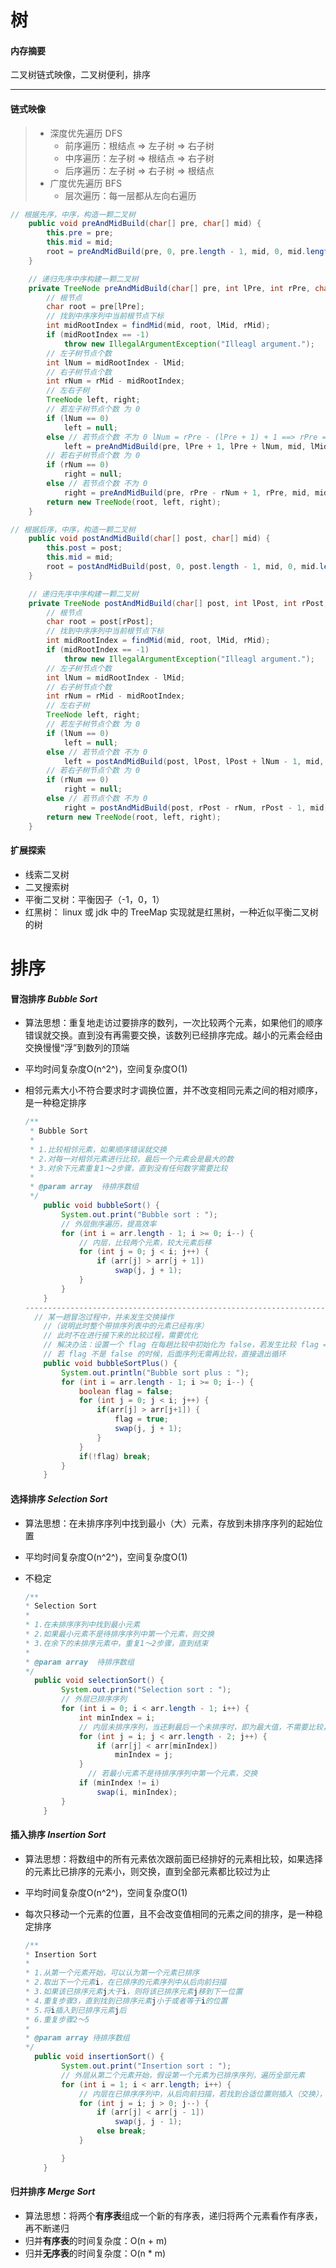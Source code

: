 # 树

#### 内存摘要

二叉树链式映像，二叉树便利，排序

---

#### 链式映像

> * 深度优先遍历 DFS
>   * 前序遍历：根结点 => 左子树 => 右子树
>   * 中序遍历：左子树 => 根结点 => 右子树
>   * 后序遍历：左子树 => 右子树 => 根结点
> * 广度优先遍历 BFS
>   * 层次遍历：每一层都从左向右遍历

```Java
// 根据先序，中序，构造一颗二叉树
    public void preAndMidBuild(char[] pre, char[] mid) {
        this.pre = pre;
        this.mid = mid;
        root = preAndMidBuild(pre, 0, pre.length - 1, mid, 0, mid.length - 1);
    }

    // 递归先序中序构建一颗二叉树
    private TreeNode preAndMidBuild(char[] pre, int lPre, int rPre, char[] mid, int lMid, int rMid) {
        // 根节点
        char root = pre[lPre];
        // 找到中序序列中当前根节点下标
        int midRootIndex = findMid(mid, root, lMid, rMid);
        if (midRootIndex == -1)
            throw new IllegalArgumentException("Illeagl argument.");
        // 左子树节点个数
        int lNum = midRootIndex - lMid;
        // 右子树节点个数
        int rNum = rMid - midRootIndex;
        // 左右子树
        TreeNode left, right;
        // 若左子树节点个数 为 0
        if (lNum == 0)
            left = null;
        else // 若节点个数 不为 0 lNum = rPre - (lPre + 1) + 1 ==> rPre = lPre + lNum
            left = preAndMidBuild(pre, lPre + 1, lPre + lNum, mid, lMid, midRootIndex - 1);
        // 若右子树节点个数 为 0
        if (rNum == 0)
            right = null;
        else // 若节点个数 不为 0
            right = preAndMidBuild(pre, rPre - rNum + 1, rPre, mid, midRootIndex + 1, rMid);
        return new TreeNode(root, left, right);
    }

// 根据后序，中序，构造一颗二叉树
    public void postAndMidBuild(char[] post, char[] mid) {
        this.post = post;
        this.mid = mid;
        root = postAndMidBuild(post, 0, post.length - 1, mid, 0, mid.length - 1);
    }

    // 递归先序中序构建一颗二叉树
    private TreeNode postAndMidBuild(char[] post, int lPost, int rPost, char[] mid, int lMid, int rMid) {
        // 根节点
        char root = post[rPost];
        // 找到中序序列中当前根节点下标
        int midRootIndex = findMid(mid, root, lMid, rMid);
        if (midRootIndex == -1)
            throw new IllegalArgumentException("Illeagl argument.");
        // 左子树节点个数
        int lNum = midRootIndex - lMid;
        // 右子树节点个数
        int rNum = rMid - midRootIndex;
        // 左右子树
        TreeNode left, right;
        // 若左子树节点个数 为 0
        if (lNum == 0)
            left = null;
        else // 若节点个数 不为 0
            left = postAndMidBuild(post, lPost, lPost + lNum - 1, mid, lMid, midRootIndex - 1);
        // 若右子树节点个数 为 0
        if (rNum == 0)
            right = null;
        else // 若节点个数 不为 0
            right = postAndMidBuild(post, rPost - rNum, rPost - 1, mid, midRootIndex + 1, rMid);
        return new TreeNode(root, left, right);
    }
```

#### 扩展探索

* 线索二叉树
* 二叉搜索树
* 平衡二叉树：平衡因子（-1，0，1）
* 红黑树： linux 或 jdk 中的 TreeMap 实现就是红黑树，一种近似平衡二叉树的树

# 排序

#### 冒泡排序 *Bubble Sort*

* 算法思想：重复地走访过要排序的数列，一次比较两个元素，如果他们的顺序错误就交换。直到没有再需要交换，该数列已经排序完成。越小的元素会经由交换慢慢“浮”到数列的顶端

* 平均时间复杂度O(n^2^)，空间复杂度O(1)

* 相邻元素大小不符合要求时才调换位置，并不改变相同元素之间的相对顺序，是一种稳定排序

  ```java
  /**
   * Bubble Sort
   *
   * 1.比较相邻元素，如果顺序错误就交换
   * 2.对每一对相邻元素进行比较，最后一个元素会是最大的数
   * 3.对余下元素重复1～2步骤，直到没有任何数字需要比较
   * 
   * @param array  待排序数组
   */
      public void bubbleSort() {
          System.out.print("Bubble sort : ");
          // 外层倒序遍历，提高效率
          for (int i = arr.length - 1; i >= 0; i--) {
              // 内层，比较两个元素，较大元素后移
              for (int j = 0; j < i; j++) {
                  if (arr[j] > arr[j + 1])
                      swap(j, j + 1);
              }
          }
      }
  ---------------------------------------------------------------------------
  	// 某一趟冒泡过程中，并未发生交换操作
      //（说明此时整个带排序列表中的元素已经有序）
      // 此时不在进行接下来的比较过程，需要优化
      // 解决办法：设置一个 flag 在每趟比较中初始化为 false，若发生比较 flag = true
      // 若 flag 不是 false 的时候，后面序列无需再比较，直接退出循环
      public void bubbleSortPlus() {
          System.out.println("Bubble sort plus : ");
          for (int i = arr.length - 1; i >= 0; i--) {
              boolean flag = false;
              for (int j = 0; j < i; j++) {
                  if(arr[j] > arr[j+1]) {
                      flag = true;
                      swap(j, j + 1);
                  }
              }
              if(!flag) break;
          }
      }
  ```



#### 选择排序 *Selection Sort*

* 算法思想：在未排序序列中找到最小（大）元素，存放到未排序序列的起始位置

* 平均时间复杂度O(n^2^)，空间复杂度O(1)

* 不稳定

  ```java
  /**
  * Selection Sort
  *
  * 1.在未排序序列中找到最小元素
  * 2.如果最小元素不是待排序序列中第一个元素，则交换
  * 3.在余下的未排序元素中，重复1～2步骤，直到结束
  *
  * @param array  待排序数组
  */
  	public void selectionSort() {
          System.out.print("Selection sort : ");
          // 外层已排序序列
          for (int i = 0; i < arr.length - 1; i++) {
              int minIndex = i;
              // 内层未排序序列，当还剩最后一个未排序时，即为最大值，不需要比较，故 len - 2
              for (int j = i; j < arr.length - 2; j++) {
                  if (arr[j] < arr[minIndex])
                      minIndex = j;
              }
            	// 若最小元素不是待排序序列中第一个元素，交换
              if (minIndex != i)
                  swap(i, minIndex);
          }
      }
  ```

#### 插入排序 *Insertion Sort*

* 算法思想：将数组中的所有元素依次跟前面已经排好的元素相比较，如果选择的元素比已排序的元素小，则交换，直到全部元素都比较过为止

* 平均时间复杂度O(n^2^)，空间复杂度O(1)

* 每次只移动一个元素的位置，且不会改变值相同的元素之间的排序，是一种稳定排序

  ```java
  /**
  * Insertion Sort
  *
  * 1.从第一个元素开始，可以认为第一个元素已排序
  * 2.取出下一个元素i，在已排序的元素序列中从后向前扫描
  * 3.如果该已排序元素j大于i，则将该已排序元素j移到下一位置
  * 4.重复步骤3，直到找到已排序元素j小于或者等于i的位置
  * 5.将i插入到已排序元素j后
  * 6.重复步骤2～5
  *
  * @param array 待排序数组
  */
  	public void insertionSort() {
          System.out.print("Insertion sort : ");
          // 外层从第二个元素开始，假设第一个元素为已排序序列，遍历全部元素
          for (int i = 1; i < arr.length; i++) {
              // 内层在已排序序列中，从后向前扫描，若找到合适位置则插入（交换），无需比较则 break
              for (int j = i; j > 0; j--) {
                  if (arr[j] < arr[j - 1])
                      swap(j, j - 1);
                  else break;
              }

          }
      }
  ```

#### 归并排序 *Merge Sort*

* 算法思想：将两个**有序表**组成一个新的有序表，递归将两个元素看作有序表，再不断递归
* 归并**有序表**的时间复杂度：O(n + m)
* 归并**无序表**的时间复杂度：O(n * m)



















